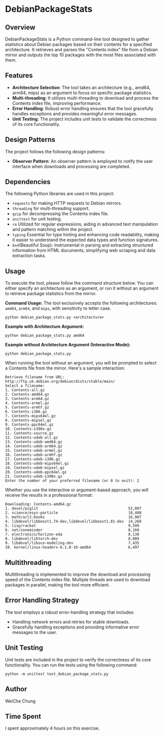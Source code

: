 # DebianPackageStats

## Overview

DebianPackageStats is a Python command-line tool designed to gather statistics about Debian packages based on their contents for a specified architecture. It retrieves and parses the "Contents index" file from a Debian mirror and outputs the top 10 packages with the most files associated with them.

## Features

- **Architecture Selection**: The tool takes an architecture (e.g., amd64, arm64, mips) as an argument to focus on specific package statistics.
- **Multi-threading**: It utilizes multi-threading to download and process the Contents index file, improving performance.
- **Error Handling**: Robust error handling ensures that the tool gracefully handles exceptions and provides meaningful error messages.
- **Unit Testing**: The project includes unit tests to validate the correctness of its core functionality.

## Design Patterns

The project follows the following design patterns:

- **Observer Pattern**: An observer pattern is employed to notify the user interface when downloads and processing are completed.

## Dependencies

The following Python libraries are used in this project:

- `requests` for making HTTP requests to Debian mirrors.
- `threading` for multi-threading support.
- `gzip` for decompressing the Contents index file.
- `unittest` for unit testing.
- `re` Utilized for regular expressions, aiding in advanced text manipulation and pattern matching within the project.
- `typing` Essential for type hinting and enhancing code readability, making it easier to understand the expected data types and function signatures.
- `bs4`(Beautiful Soup): Instrumental in parsing and extracting structured information from HTML documents, simplifying web scraping and data extraction tasks.

## Usage
To execute the tool, please follow the command structure below. You can either specify an architecture as an argument, or run it without an argument to retrieve package statistics from the mirror.

**Command Usage:**
The tool exclusively accepts the following architectures: `amd64`, `arm64`, and `mips`, with sensitivity to letter case.
```shell
python debian_package_stats.py <architecture>
```

**Example with Architecture Argument:**

```shell
python debian_package_stats.py amd64
```

**Example without Architecture Argument (Interactive Mode):**

```shell
python debian_package_stats.py
```

When running the tool without an argument, you will be prompted to select a Contents file from the mirror. Here's a sample interaction:

```shell
Retrieve filename from URL: http://ftp.uk.debian.org/debian/dists/stable/main/
Select a filename:
1. Contents-all.gz
2. Contents-amd64.gz
3. Contents-arm64.gz
4. Contents-armel.gz
5. Contents-armhf.gz
6. Contents-i386.gz
7. Contents-mips64el.gz
8. Contents-mipsel.gz
9. Contents-ppc64el.gz
10. Contents-s390x.gz
11. Contents-source.gz
12. Contents-udeb-all.gz
13. Contents-udeb-amd64.gz
14. Contents-udeb-arm64.gz
15. Contents-udeb-armel.gz
16. Contents-udeb-armhf.gz
17. Contents-udeb-i386.gz
18. Contents-udeb-mips64el.gz
19. Contents-udeb-mipsel.gz
20. Contents-udeb-ppc64el.gz
21. Contents-udeb-s390x.gz
Enter the number of your preferred filename (or 0 to exit): 2
```

Whether you use the interactive or argument-based approach, you will receive the results in a professional format:

```shell
Downloading: Contents-amd64.gz
1. devel/piglit                                         53,007
2. science/esys-particle                                18,408
3. math/acl2-books                                      16,907
4. libdevel/libboost1.74-dev,libdevel/libboost1.81-dev  14,268
5. lisp/racket                                          9,599
6. net/zoneminder                                       8,160
7. electronics/horizon-eda                              8,130
8. libdevel/libtorch-dev                                8,089
9. libdevel/liboce-modeling-dev                         7,435
10. kernel/linux-headers-6.1.0-10-amd64                 6,497
```


## Multithreading

Multithreading is implemented to improve the download and processing speed of the Contents index file. Multiple threads are used to download packages in parallel, making the tool more efficient.

## Error Handling Strategy

The tool employs a robust error-handling strategy that includes:

- Handling network errors and retries for stable downloads.
- Gracefully handling exceptions and providing informative error messages to the user.

## Unit Testing

Unit tests are included in the project to verify the correctness of its core functionality. You can run the tests using the following command:

```shell
python -m unittest test_debian_package_stats.py
```

## Author

WeiChe Chung

## Time Spent

I spent approximately 4 hours on this exercise.
